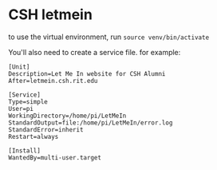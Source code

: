 # CSH letmein 

to use the virtual environment, run 
```source venv/bin/activate```

You'll also need to create a service file.
for example: 
```
[Unit]
Description=Let Me In website for CSH Alumni
After=letmein.csh.rit.edu

[Service]
Type=simple
User=pi
WorkingDirectory=/home/pi/LetMeIn
StandardOutput=file:/home/pi/LetMeIn/error.log
StandardError=inherit
Restart=always

[Install]
WantedBy=multi-user.target
```

